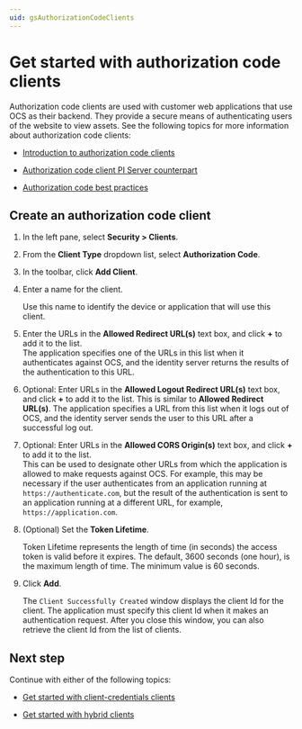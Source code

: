 ```yaml
---
uid: gsAuthorizationCodeClients
---
```


# Get started with authorization code clients

Authorization code clients are used with customer web applications that use OCS as their backend. They provide a secure means of authenticating users of the website to view assets. See the following topics for more information about authorization code clients:

- [Introduction to authorization code clients](xref:ccClients#authorization-code-client)

- [Authorization code client PI Server counterpart](xref:ccClients#authorization-code-pi-server)

- [Authorization code best practices](xref:ccClients#authorization-code-bp)

## Create an authorization code client

1. In the left pane, select **Security > Clients**.

1. From the **Client Type** dropdown list, select **Authorization Code**.

1. In the toolbar, click **Add Client**.

1. Enter a name for the client. 

   Use this name to identify the device or application that will use this client.

1. Enter the URLs in the **Allowed Redirect URL(s)** text box, and click  **+**  to add it to the list.  
   The application specifies one of the URLs in this list when it authenticates against OCS, and the identity server returns the results of the authentication to this URL.

1. Optional: Enter URLs in the **Allowed Logout Redirect URL(s)** text box, and click **+**  to add it to the list. 
   This is similar to **Allowed Redirect URL(s)**. The application specifies a URL from this list when it logs out of OCS, and the identity server sends the user to this URL after a successful log out.

1. Optional: Enter URLs in the **Allowed CORS Origin(s)** text box, and click  **+**  to add it to the list.  
   This can be used to designate other URLs from which the application is allowed to make requests against OCS. For example, this may be necessary if the user authenticates from an application running at `https://authenticate.com`, but the result of the authentication is sent to an application running at a different URL, for example, `https://application.com`.
   
1. (Optional) Set the **Token Lifetime**. 

   Token Lifetime represents the length of time (in seconds) the access token is valid before it expires. The default, 3600 seconds (one hour), is the maximum length of time. The minimum value is 60 seconds.

1. Click **Add**.  

   The `Client Successfully Created` window displays the client Id for the client. The application must specify this client Id when it makes an authentication request. After you close this window, you can also retrieve the client Id from the list of clients.

## Next step

Continue with either of the following topics:

- [Get started with client-credentials clients](xref:gsClientCredentialsClients) 

- [Get started with hybrid clients](xref:gsHybridClients)
